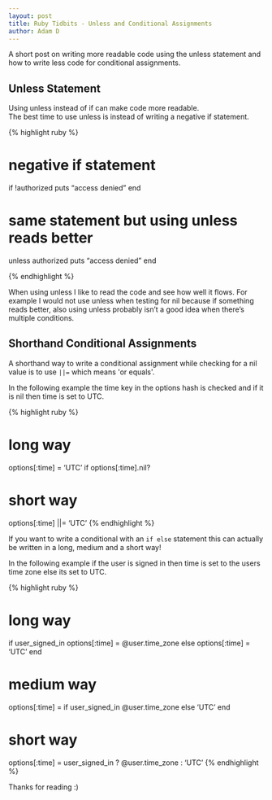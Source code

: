 ```yaml
---
layout: post
title: Ruby Tidbits - Unless and Conditional Assignments
author: Adam D
---
```


A short post on writing more readable code using the unless statement and how to write less code for conditional assignments.

## Unless Statement
Using unless instead of if can make code more readable.  
The best time to use unless is instead of writing a negative if statement.

{% highlight ruby %}
# negative if statement
if !authorized
  puts “access denied”
end

# same statement but using unless reads better
unless authorized
  puts “access denied”
end

{% endhighlight %}

 When using unless I like to read the code and see how well it flows. For example I would not use unless when testing for nil because if something reads better, also using unless probably isn’t a good idea when there’s multiple conditions.

## Shorthand Conditional Assignments
A shorthand way to write a conditional assignment while checking for a nil value is to use `||=` which means 'or equals'.

In the following example the time key in the options hash is checked and if it is nil then time is set to UTC.

{% highlight ruby %}
# long way
options[:time] = ‘UTC’ if options[:time].nil?

# short way
options[:time] ||= ‘UTC’
{% endhighlight %}

If you want to write a conditional with an `if else` statement this can actually be written in a long, medium and a short way!

In the following example if the user is signed in then time is set to the users time zone else its set to UTC.

{% highlight ruby %}
# long way
if user_signed_in
  options[:time] = @user.time_zone
else
  options[:time] = ‘UTC’
end

# medium way
options[:time] = if user_signed_in
  @user.time_zone
else
  ‘UTC’
end

# short way
options[:time] = user_signed_in ? @user.time_zone : ‘UTC’
{% endhighlight %}

Thanks for reading :)
